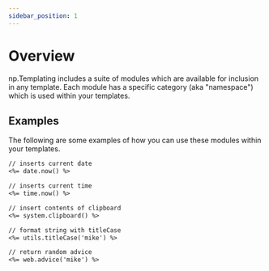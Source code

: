 ```yaml
---
sidebar_position: 1
---
```


# Overview
np.Templating includes a suite of modules which are available for inclusion in any template. Each module has a specific category (aka "namespace") which is used within your templates.

## Examples
The following are some examples of how you can use these modules within your templates.

```markdown
// inserts current date
<%= date.now() %>
```

```markdown
// inserts current time
<%= time.now() %>
```

```markdown
// insert contents of clipboard
<%= system.clipboard() %>
````

```markdown
// format string with titleCase
<%= utils.titleCase('mike') %>
```

```markdown
// return random advice
<%= web.advice('mike') %>
```
